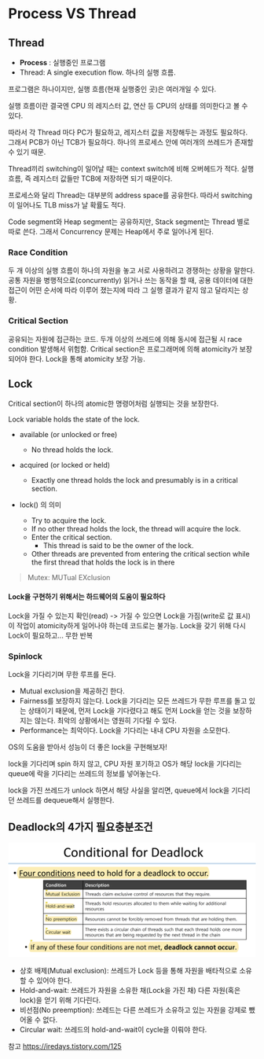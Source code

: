 # Process VS Thread

## Thread
- **Process** : 실행중인 프로그램
- Thread: A single execution flow. 하나의 실행 흐름.

프로그램은 하나이지만, 실행 흐름(현재 실행중인 곳)은 여러개일 수 있다.

실행 흐름이란 결국엔 CPU 의 레지스터 값, 연산 등 CPU의 상태를 의미한다고 볼 수 있다.

따라서 각 Thread 마다 PC가 필요하고, 레지스터 값을 저장해두는 과정도 필요하다. 그래서 PCB가 아닌 TCB가 필요하다. 하나의 프로세스 안에 여러개의 쓰레드가 존재할 수 있기 때문.

Thread끼리 switching이 일어날 때는 context switch에 비해 오버헤드가 적다. 실행 흐름, 즉 레지스터 값들만 TCB에 저장하면 되기 때문이다.

프로세스와 달리 Thread는 대부분의 address space를 공유한다. 따라서 switching이 일어나도 TLB miss가 날 확률도 적다.

Code segment와 Heap segment는 공유하지만, Stack segment는 Thread 별로 따로 쓴다. 그래서 Concurrency 문제는 Heap에서 주로 일어나게 된다.

### Race Condition
두 개 이상의 실행 흐름이 하나의 자원을 놓고 서로 사용하려고 경쟁하는 상황을 말한다. 공통 자원을 병행적으로(concurrently) 읽거나 쓰는 동작을 할 때, 공용 데이터에 대한 접근이 어떤 순서에 따라 이루어 졌는지에 따라 그 실행 결과가 같지 않고 달라지는 상황.

### Critical Section
공유되는 자원에 접근하는 코드. 두개 이상의 쓰레드에 의해 동시에 접근될 시 race condition 발생해서 위험함. Critical section은 프로그래머에 의해 atomicity가 보장되어야 한다. Lock을 통해 atomicity 보장 가능.

## Lock
Critical section이 하나의 atomic한 명령어처럼 실행되는 것을 보장한다.

Lock variable holds the state of the lock.
- available (or unlocked or free)
	- No thread holds the lock.
- acquired (or locked or held)
	- Exactly one thread holds the lock and presumably is in a critical section.

- lock() 의 의미
	- Try to acquire the lock.
	- If no other thread holds the lock, the thread will acquire the lock.
	- Enter the critical section.
		- This thread is said to be the owner of the lock.
	- Other threads are prevented from entering the critical section while the first thread that holds the lock is in there

> Mutex: MUTual EXclusion

#### Lock을 구현하기 위해서는 하드웨어의 도움이 필요하다
Lock을 가질 수 있는지 확인(read) -> 가질 수 있으면 Lock을 가짐(write로 값 표시)
이 작업이 atomicity하게 일어나야 하는데 코드로는 불가능. Lock을 갖기 위해 다시 Lock이 필요하고... 무한 반복

### Spinlock
Lock을 기다리기며 무한 루프를 돈다.
- Mutual exclusion을 제공하긴 한다.
- Fairness를 보장하지 않는다. Lock을 기다리는 모든 쓰레드가 무한 루프를 돌고 있는 상태이기 때문에, 먼저 Lock을 기다렸다고 해도 먼저 Lock을 얻는 것을 보장하지는 않는다. 최악의 상황에서는 영원히 기다릴 수 있다.
- Performance는 최악이다. Lock을 기다리는 내내 CPU 자원을 소모한다.

OS의 도움을 받아서 성능이 더 좋은 lock을 구현해보자!

lock을 기다리며 spin 하지 않고, CPU 자원 포기하고 OS가 해당 lock을 기다리는 queue에 락을 기다리는 쓰레드의 정보를 넣어놓는다.

lock을 가진 쓰레드가 unlock 하면서 해당 사실을 알리면, queue에서 lock을 기다리던 쓰레드를 dequeue해서 실행한다.


## Deadlock의 4가지 필요충분조건
![](스크린샷%202022-10-25%20오후%2011.27.56.png)
- 상호 배제(Mutual exclusion): 쓰레드가 Lock 등을 통해 자원을 배타적으로 소유할 수 있어야 한다.
- Hold-and-wait: 쓰레드가 자원을 소유한 채(Lock을 가진 채) 다른 자원(혹은 lock)을 얻기 위해 기다린다.
- 비선점(No preemption): 쓰레드는 다른 쓰레드가 소유하고 있는 자원을 강제로 뺐어올 수 없다.
- Circular wait: 쓰레드의 hold-and-wait이 cycle을 이뤄야 한다.

참고
https://iredays.tistory.com/125